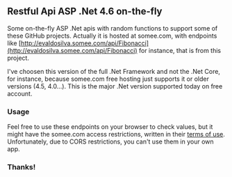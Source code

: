 ## Restful Api ASP .Net 4.6 on-the-fly

Some on-the-fly ASP .Net apis with random functions to support some of these GitHub projects. 
Actually it is hosted at somee.com, with endpoints like [http://evaldosilva.somee.com/api/Fibonacci](http://evaldosilva.somee.com/api/Fibonacci) for instance, that is from this project.

I've choosen this version of the full .Net Framework and not the .Net Core, for instance, because somee.com free hosting just supports it or older versions (4.5, 4.0...). This is the major .Net version supported today on free account.

### Usage
Feel free to use these endpoints on your browser to check values, but it might have the somee.com access restrictions, written in their [terms of use](https://somee.com/TermsOfService.aspx). 
Unfortunately, due to CORS restrictions, you can't use them in your own app. 

### Thanks!
